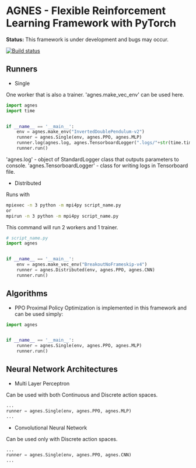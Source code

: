 # AGNES - Flexible Reinforcement Learning Framework with PyTorch

**Status:** This framework is under development and bugs may occur.

[![Build status](https://travis-ci.org/rotinov/AGNES.svg?branch=master)](https://travis-ci.org/rotinov/AGNES)

## Runners
* Single

One worker that is also a trainer. 'agnes.make_vec_env' can be used here.

```python
import agnes
import time


if __name__ == '__main__':
    env = agnes.make_env("InvertedDoublePendulum-v2")
    runner = agnes.Single(env, agnes.PPO, agnes.MLP)
    runner.log(agnes.log, agnes.TensorboardLogger(".logs/"+str(time.time())))
    runner.run()

```

'agnes.log' - object of StandardLogger class that outputs parameters to console.
'agnes.TensorboardLogger' - class for writing logs in Tensorboard file.


* Distributed

Runs with

```bash
mpiexec -n 3 python -m mpi4py script_name.py
or
mpirun -n 3 python -m mpi4py script_name.py
```
This command will run 2 workers and 1 trainer.
```python
# script_name.py
import agnes


if __name__ == '__main__':
    env = agnes.make_vec_env("BreakoutNoFrameskip-v4")
    runner = agnes.Distributed(env, agnes.PPO, agnes.CNN)
    runner.run()

```

## Algorithms
* PPO
Proximal Policy Optimization is implemented in this framework and can be used simply:
```python
import agnes


if __name__ == '__main__':
    runner = agnes.Single(env, agnes.PPO, agnes.MLP)
    runner.run()

```

## Neural Network Architectures

* Multi Layer Perceptron

Can be used with both Continuous and Discrete action spaces.
```python
...
runner = agnes.Single(env, agnes.PPO, agnes.MLP)
...
```

* Convolutional Neural Network

Can be used only with Discrete action spaces.
```python
...
runner = agnes.Single(env, agnes.PPO, agnes.CNN)
...
```

